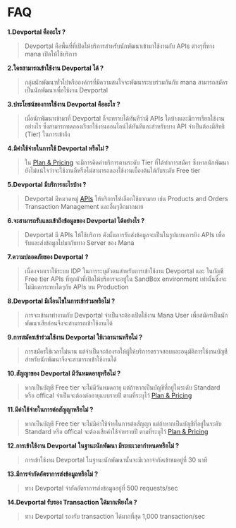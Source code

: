 # FAQ

**1.Devportal คืออะไร ?**
> Devportal คือพื้นที่ที่เปิดให้บริการสำหรับนักพัฒนาเข้ามาใช้งานกับ APIs ต่างๆที่ทาง mana เปิดให้ใช้บริการ 

**2.ใครสามารถเข้าใช้งาน Devportal ได้ ?**
> กลุ่มนักพัฒนาทั่วไปหรือองค์กรที่มีความสนใจจะพัฒนาระบบร่วมกันกับ mana สามารถสมัครเป็นนักพัฒนาเพื่อใช้งาน Devportal

**3.ประโยชน์ของการใช้งาน Devportal คืออะไร ?**
> เมื่อนักพัฒนาเข้ามาที่ Devportal ก็จะทราบได้ทันทีว่ามี APIs ใดบ้างและมีการเรียกใช้งานอย่างไร ซึ่งสามารถทดลองเรียกใช้งานออนไลน์ได้ทันทีและสำหรับบาง API จำเป็นต้องมีสิทธิ (Tier) ในการเข้าถึง

**4.มีค่าใช้จ่ายในการใช้ Devportal  หรือไม่ ?**
> ใน [Plan & Pricing](../Plan&Pricing/Plan&Pricing.md) จะมีการคิดค่าบริการตามระดับ Tier ที่ได้ทำการสมัคร ซึ่งหากนักพัฒนายังไม่แน่ใจว่าจะใช้งานดีหรือไม่สามารถลองใช้งานเบื้องต้นได้กับระดับ Free tier

**5.Devportal  มีบริการอะไรบ้าง ?**
> Devportal มีหมวดหมู่ [APIs](../APIs/APIs.md) ให้บริการให้เลือกใช้มากมาย เช่น Products and Orders Transaction Management และอื่นๆอีกมากมาย

**6.จะสามารถรับและเข้าถึงข้อมูลของ Devportal ได้อย่างไร ?**
> Devportal มี APIs ให้ใช้บริการ ดังนั้นการรับส่งข้อมูลจะเป็นในรูปแบบการยิง APIs เพื่อรับและส่งข้อมูลไปมากับทาง Server ของ Mana

**7.ความปลอดภัยของ Devportal ?**
> เนื่องจากเราใช้ระบบ IDP ในการระบุตัวตนสำหรับการเข้าใช้งาน Devportal และ ในบัญชี Free tier APIs ที่ทุกตัวที่เปิดให้บริการจะอยู่ใน SandBox environment เท่านั้นซึ่งจะไม่มีผลกระทบใดๆกับ APIs บน Production

**8.Devportal มีเงื่อนไขในการเข้าร่วมหรือไม่ ?**
> การจะเข้ามาทำงานกับ Devportal จำเป็นจะต้องเปิดใช้งาน Mana User เพื่อสมัครเป็นนักพัฒนาเสียก่อนจึงจะสามารถเข้าใช้งานได้  

**9.การสมัครเข้าร่วมใช้งาน Devportal ใช้เวลานานหรือไม่ ?**
> การสมัครใช้เวลาไม่นาน แต่จำเป็นจะต้องรอให้ผู้ให้บริการตรวจสอบและอนุมัติการใช้งานบัญชีสำหรับนักพัฒนาจึงจะสามารถเข้าใช้งานได้

**10.สัญญาของ Devportal มีวันหมดอายุหรือไม่ ?**
> หากเป็นบัญชี Free tier จะไม่มีวันหมดอายุ แต่ถ้าหากเป็นบัญชีที่อยู่ในระดับ Standard หรือ offical จำเป็นจะต้องต่ออายุแบบรายปี ตามที่ระบุไว้ [Plan & Pricing](../Plan&Pricing/Plan&Pricing.md)

**11.มีค่าใช้จ่ายในการต่อสัญญาหรือไม่ ?**
> หากเป็นบัญชี Free tier จะไม่มีค่าใช้จ่ายในการต่อสัญญา แต่ถ้าหากเป็นบัญชีที่อยู่ในระดับ Standard หรือ offical จะต้องเสียค่าใช้จ่ายรายปี ตามที่ระบุไว้ [Plan & Pricing](../Plan&Pricing/Plan&Pricing.md)

**12.การเข้าใช้งาน Devportal ในฐานะนักพัฒนา มีระยะเวลากำหนดหรือไม่ ?**
> การเข้าใช้งาน Devportal ในฐานะนักพัฒนานั้นจะมีเวลาจำกัดเข้าชมอยู่ที่ 30 นาที

**13.มีการจำกัดอัตราการส่งข้อมูลหรือไม่ ?**
> ทาง Devportal จำกัดอัตราการส่งข้อมูลอยู๋ที่ 500 requests/sec

**14.Devportal รับรอง Transaction ได้มากเพียงใด ?**
> ทาง Devportal รองรับ transaction ได้มากที่สุด  1,000  transaction/sec
